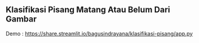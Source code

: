 ## Klasifikasi Pisang Matang Atau Belum Dari Gambar


Demo : https://share.streamlit.io/bagusindrayana/klasifikasi-pisang/app.py